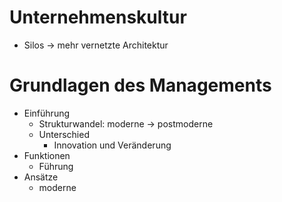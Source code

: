 # Unternehmenskultur 
- Silos -> mehr vernetzte Architektur 


# Grundlagen des Managements 
- Einführung 
	- Strukturwandel: moderne -> postmoderne 
	- Unterschied 
		- Innovation und Veränderung 
- Funktionen 
	- Führung 
- Ansätze 
	- moderne 